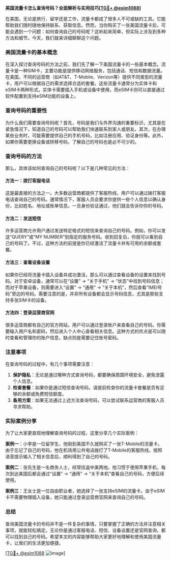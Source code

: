 **美国流量卡怎么查询号码？全面解析与实用技巧[[TG💪+ @esim1088](https://t.me/s/esim1088)]**

在美国，无论是旅行、留学还是工作，流量卡都成了很多人不可或缺的工具。它能帮助我们随时随地保持联系、获取信息。然而，当你购买了一张美国流量卡后，可能会遇到一个问题：如何查询自己的号码呢？这听起来简单，但实际上涉及到多种方法和细节。今天，我们就来详细聊聊这个问题。

### 美国流量卡的基本概念

在深入探讨查询号码的方法之前，我们先了解一下美国流量卡的一些基本概念。流量卡是一种SIM卡，主要功能是提供移动网络服务，包括通话、短信和数据流量。在美国，不同的运营商（如AT&T、T-Mobile、Verizon等）提供不同类型的流量卡，用户可以根据自己的需求选择合适的套餐。这些流量卡通常分为实体卡和eSIM卡两种形式。实体卡需要插入手机或设备中使用，而eSIM卡则可以直接通过软件配置到支持eSIM功能的设备上。

### 查询号码的重要性

为什么我们需要查询号码呢？首先，号码是我们与外界沟通的重要标识，尤其是在紧急情况下，知道自己的号码可以帮助我们快速联系到家人或朋友。其次，在办理某些业务时，可能需要提供自己的手机号码，比如注册应用、验证身份等。此外，如果你需要更换设备或转移号码，了解自己的号码也是必不可少的。

### 查询号码的方法

那么，具体该如何查询自己的号码呢？以下是几种常见的方法：

#### 方法一：拨打客服电话

这是最直接的方法之一。大多数运营商都提供了客服热线，用户可以通过拨打客服电话查询自己的号码。通常情况下，客服人员会要求你提供一些个人信息以确认身份，比如姓名、地址或账单信息。一旦身份验证通过，他们就会告诉你你的号码。

#### 方法二：发送短信

许多运营商允许用户通过发送特定格式的短信来查询自己的号码。例如，你可以发送“QUERY”或“MY NUMBER”到指定的服务号码。收到回复后，你就可以看到自己的号码了。不过，这种方法的前提是你已经激活了流量卡并有可用的余额或套餐。

#### 方法三：查看设备设置

如果你已经将流量卡插入设备并成功激活，那么可以通过查看设备的设置来找到号码。对于安卓设备，通常可以在“设置” -> “关于手机” -> “状态”中找到号码信息；而对于苹果设备，则需要进入“设置” -> “通用” -> “关于本机”，然后查看“IMEI号码”旁边的号码。需要注意的是，并非所有设备都会显示号码信息，尤其是那些支持多张SIM卡的设备。

#### 方法四：登录运营商官网

很多运营商都有自己的官方网站，用户可以通过登录账户来查看自己的号码。你需要输入用户名和密码，然后进入个人中心查看相关信息。这种方式的优点是可以随时查看和管理你的账户信息，缺点则是需要记住账号密码。

### 注意事项

在查询号码的过程中，有几个事项需要注意：

1. **保护隐私**：无论是通过哪种方式查询号码，都要确保周围环境安全，避免泄露个人信息。
2. **检查套餐**：如果你是通过短信查询号码，请提前检查你的流量卡套餐是否有足够的余额或免费短信额度。
3. **备用方案**：如果无法通过上述方法查询号码，可以尝试联系运营商的客服人员寻求帮助。

### 实际案例分享

为了让大家更直观地理解查询号码的过程，这里分享几个实际案例：

**案例一**：小李是一位留学生，他刚到美国不久就购买了一张T-Mobile的流量卡。由于忘记了自己的号码，他在机场用公共电话拨打了T-Mobile的客服热线，按照语音提示输入了相关信息后，顺利得到了自己的号码。

**案例二**：张先生是一名商务人士，经常往返中美两地。他习惯于使用苹果手机，每次到达美国后都会通过“设置” -> “通用” -> “关于本机”查看自己的号码，方便后续使用。

**案例三**：王女士是一位自由职业者，她选择了一张支持eSIM的流量卡。由于eSIM卡不需要物理插入设备，她只能通过登录运营商官网来查询自己的号码。

### 总结

查询美国流量卡的号码并不是一件复杂的事情，只要掌握了正确的方法并注意相关事项，就能轻松搞定。无论你是通过客服电话、短信、设备设置还是官网查询，都可以找到自己的号码。希望本文的内容能够帮助大家更好地理解和使用美国流量卡，让我们的生活更加便捷。

[[TG💪+ @esim1088](https://t.me/s/esim1088) ![Image](https://i.postimg.cc/4NQfJmqS/Snipaste-2025-05-13-00-14-12.png)]
